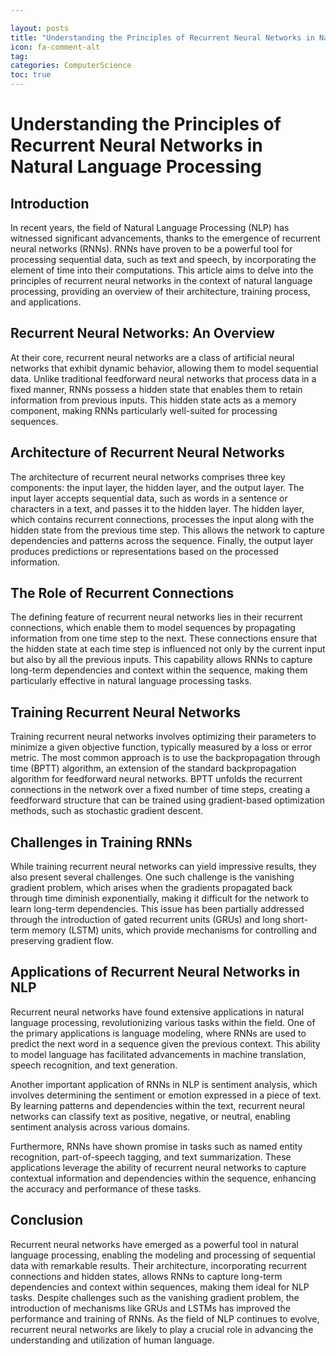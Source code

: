```yaml
---

layout: posts
title: "Understanding the Principles of Recurrent Neural Networks in Natural Language Processing"
icon: fa-comment-alt
tag:      
categories: ComputerScience
toc: true
---
```




# Understanding the Principles of Recurrent Neural Networks in Natural Language Processing

## Introduction

In recent years, the field of Natural Language Processing (NLP) has witnessed significant advancements, thanks to the emergence of recurrent neural networks (RNNs). RNNs have proven to be a powerful tool for processing sequential data, such as text and speech, by incorporating the element of time into their computations. This article aims to delve into the principles of recurrent neural networks in the context of natural language processing, providing an overview of their architecture, training process, and applications.

## Recurrent Neural Networks: An Overview

At their core, recurrent neural networks are a class of artificial neural networks that exhibit dynamic behavior, allowing them to model sequential data. Unlike traditional feedforward neural networks that process data in a fixed manner, RNNs possess a hidden state that enables them to retain information from previous inputs. This hidden state acts as a memory component, making RNNs particularly well-suited for processing sequences.

## Architecture of Recurrent Neural Networks

The architecture of recurrent neural networks comprises three key components: the input layer, the hidden layer, and the output layer. The input layer accepts sequential data, such as words in a sentence or characters in a text, and passes it to the hidden layer. The hidden layer, which contains recurrent connections, processes the input along with the hidden state from the previous time step. This allows the network to capture dependencies and patterns across the sequence. Finally, the output layer produces predictions or representations based on the processed information.

## The Role of Recurrent Connections

The defining feature of recurrent neural networks lies in their recurrent connections, which enable them to model sequences by propagating information from one time step to the next. These connections ensure that the hidden state at each time step is influenced not only by the current input but also by all the previous inputs. This capability allows RNNs to capture long-term dependencies and context within the sequence, making them particularly effective in natural language processing tasks.

## Training Recurrent Neural Networks

Training recurrent neural networks involves optimizing their parameters to minimize a given objective function, typically measured by a loss or error metric. The most common approach is to use the backpropagation through time (BPTT) algorithm, an extension of the standard backpropagation algorithm for feedforward neural networks. BPTT unfolds the recurrent connections in the network over a fixed number of time steps, creating a feedforward structure that can be trained using gradient-based optimization methods, such as stochastic gradient descent.

## Challenges in Training RNNs

While training recurrent neural networks can yield impressive results, they also present several challenges. One such challenge is the vanishing gradient problem, which arises when the gradients propagated back through time diminish exponentially, making it difficult for the network to learn long-term dependencies. This issue has been partially addressed through the introduction of gated recurrent units (GRUs) and long short-term memory (LSTM) units, which provide mechanisms for controlling and preserving gradient flow.

## Applications of Recurrent Neural Networks in NLP

Recurrent neural networks have found extensive applications in natural language processing, revolutionizing various tasks within the field. One of the primary applications is language modeling, where RNNs are used to predict the next word in a sequence given the previous context. This ability to model language has facilitated advancements in machine translation, speech recognition, and text generation.

Another important application of RNNs in NLP is sentiment analysis, which involves determining the sentiment or emotion expressed in a piece of text. By learning patterns and dependencies within the text, recurrent neural networks can classify text as positive, negative, or neutral, enabling sentiment analysis across various domains.

Furthermore, RNNs have shown promise in tasks such as named entity recognition, part-of-speech tagging, and text summarization. These applications leverage the ability of recurrent neural networks to capture contextual information and dependencies within the sequence, enhancing the accuracy and performance of these tasks.

## Conclusion

Recurrent neural networks have emerged as a powerful tool in natural language processing, enabling the modeling and processing of sequential data with remarkable results. Their architecture, incorporating recurrent connections and hidden states, allows RNNs to capture long-term dependencies and context within sequences, making them ideal for NLP tasks. Despite challenges such as the vanishing gradient problem, the introduction of mechanisms like GRUs and LSTMs has improved the performance and training of RNNs. As the field of NLP continues to evolve, recurrent neural networks are likely to play a crucial role in advancing the understanding and utilization of human language.